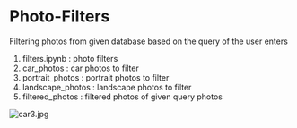 # Photo-Filters
Filtering photos from given database based on the query of the user enters
1. filters.ipynb : photo filters 
2. car_photos : car photos to filter
3. portrait_photos : portrait photos to filter
4. landscape_photos : landscape photos to filter
5. filtered_photos : filtered photos of given query photos 

<img src= "/onurergun316/Photo-Filters/blob/master/car_photos/car3.jpg?raw=true" alt="car3.jpg">
